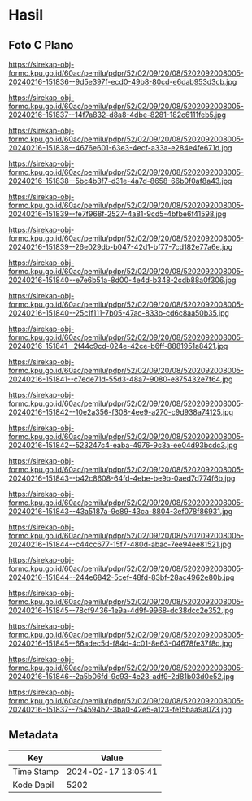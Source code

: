 # Hasil

## Foto C Plano

https://sirekap-obj-formc.kpu.go.id/60ac/pemilu/pdpr/52/02/09/20/08/5202092008005-20240216-151836--9d5e397f-ecd0-49b8-80cd-e6dab953d3cb.jpg

https://sirekap-obj-formc.kpu.go.id/60ac/pemilu/pdpr/52/02/09/20/08/5202092008005-20240216-151837--14f7a832-d8a8-4dbe-8281-182c6111feb5.jpg

https://sirekap-obj-formc.kpu.go.id/60ac/pemilu/pdpr/52/02/09/20/08/5202092008005-20240216-151838--4676e601-63e3-4ecf-a33a-e284e4fe671d.jpg

https://sirekap-obj-formc.kpu.go.id/60ac/pemilu/pdpr/52/02/09/20/08/5202092008005-20240216-151838--5bc4b3f7-d31e-4a7d-8658-66b0f0af8a43.jpg

https://sirekap-obj-formc.kpu.go.id/60ac/pemilu/pdpr/52/02/09/20/08/5202092008005-20240216-151839--fe7f968f-2527-4a81-9cd5-4bfbe6f41598.jpg

https://sirekap-obj-formc.kpu.go.id/60ac/pemilu/pdpr/52/02/09/20/08/5202092008005-20240216-151839--26e029db-b047-42d1-bf77-7cd182e77a6e.jpg

https://sirekap-obj-formc.kpu.go.id/60ac/pemilu/pdpr/52/02/09/20/08/5202092008005-20240216-151840--e7e6b51a-8d00-4e4d-b348-2cdb88a0f306.jpg

https://sirekap-obj-formc.kpu.go.id/60ac/pemilu/pdpr/52/02/09/20/08/5202092008005-20240216-151840--25c1f111-7b05-47ac-833b-cd6c8aa50b35.jpg

https://sirekap-obj-formc.kpu.go.id/60ac/pemilu/pdpr/52/02/09/20/08/5202092008005-20240216-151841--2f44c9cd-024e-42ce-b6ff-8881951a8421.jpg

https://sirekap-obj-formc.kpu.go.id/60ac/pemilu/pdpr/52/02/09/20/08/5202092008005-20240216-151841--c7ede71d-55d3-48a7-9080-e875432e7f64.jpg

https://sirekap-obj-formc.kpu.go.id/60ac/pemilu/pdpr/52/02/09/20/08/5202092008005-20240216-151842--10e2a356-f308-4ee9-a270-c9d938a74125.jpg

https://sirekap-obj-formc.kpu.go.id/60ac/pemilu/pdpr/52/02/09/20/08/5202092008005-20240216-151842--523247c4-eaba-4976-9c3a-ee04d93bcdc3.jpg

https://sirekap-obj-formc.kpu.go.id/60ac/pemilu/pdpr/52/02/09/20/08/5202092008005-20240216-151843--b42c8608-64fd-4ebe-be9b-0aed7d774f6b.jpg

https://sirekap-obj-formc.kpu.go.id/60ac/pemilu/pdpr/52/02/09/20/08/5202092008005-20240216-151843--43a5187a-9e89-43ca-8804-3ef078f86931.jpg

https://sirekap-obj-formc.kpu.go.id/60ac/pemilu/pdpr/52/02/09/20/08/5202092008005-20240216-151844--c44cc677-15f7-480d-abac-7ee94ee81521.jpg

https://sirekap-obj-formc.kpu.go.id/60ac/pemilu/pdpr/52/02/09/20/08/5202092008005-20240216-151844--244e6842-5cef-48fd-83bf-28ac4962e80b.jpg

https://sirekap-obj-formc.kpu.go.id/60ac/pemilu/pdpr/52/02/09/20/08/5202092008005-20240216-151845--78cf9436-1e9a-4d9f-9968-dc38dcc2e352.jpg

https://sirekap-obj-formc.kpu.go.id/60ac/pemilu/pdpr/52/02/09/20/08/5202092008005-20240216-151845--66adec5d-f84d-4c01-8e63-04678fe37f8d.jpg

https://sirekap-obj-formc.kpu.go.id/60ac/pemilu/pdpr/52/02/09/20/08/5202092008005-20240216-151846--2a5b06fd-9c93-4e23-adf9-2d81b03d0e52.jpg

https://sirekap-obj-formc.kpu.go.id/60ac/pemilu/pdpr/52/02/09/20/08/5202092008005-20240216-151837--754594b2-3ba0-42e5-a123-fe15baa9a073.jpg


## Metadata

| Key        | Value               |
| ---------- | ------------------- |
| Time Stamp | 2024-02-17 13:05:41 |
| Kode Dapil | 5202                |



